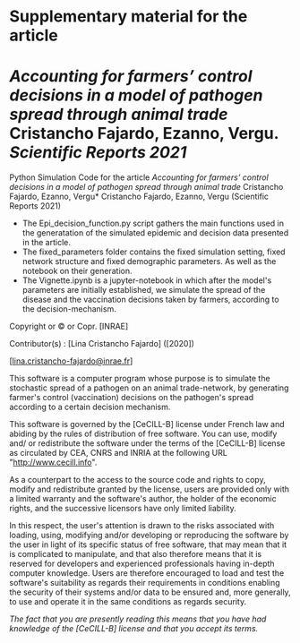 # Supplementary material for the article
# *Accounting for farmers’ control decisions in a model of pathogen spread through animal trade* Cristancho Fajardo, Ezanno, Vergu. *Scientific Reports 2021*
Python Simulation Code  for the article *Accounting for farmers’ control decisions in a model of pathogen spread through animal trade* Cristancho Fajardo, Ezanno, Vergu* Cristancho Fajardo, Ezanno, Vergu (Scientific Reports 2021)

- The Epi_decision_function.py script gathers the main functions used in the generatation of the simulated epidemic and decision data presented in the article.
- The fixed_parameters folder contains the fixed simulation setting, fixed network structure and fixed demographic parameters. As well as the notebook on their generation. 
- The Vignette.ipynb is a jupyter-notebook in which after the model's parameters are initially established, we simulate the spread of the disease and the vaccination decisions taken by farmers, according to the decision-mechanism.

Copyright or © or Copr. [INRAE]

Contributor(s) : [Lina Cristancho Fajardo]  ([2020])

[lina.cristancho-fajardo@inrae.fr]

This software is a computer program whose purpose is to simulate the stochastic spread of a pathogen on an animal trade-network, by generating farmer's control (vaccination) decisions on the pathogen's spread according to a certain decision mechanism. 

This software is governed by the [CeCILL-B] license under French law and
abiding by the rules of distribution of free software.  You can  use, 
modify and/ or redistribute the software under the terms of the [CeCILL-B]
license as circulated by CEA, CNRS and INRIA at the following URL
"http://www.cecill.info". 

As a counterpart to the access to the source code and  rights to copy,
modify and redistribute granted by the license, users are provided only
with a limited warranty  and the software's author,  the holder of the
economic rights,  and the successive licensors  have only  limited
liability. 

In this respect, the user's attention is drawn to the risks associated
with loading,  using,  modifying and/or developing or reproducing the
software by the user in light of its specific status of free software,
that may mean  that it is complicated to manipulate,  and  that  also
therefore means  that it is reserved for developers  and  experienced
professionals having in-depth computer knowledge. Users are therefore
encouraged to load and test the software's suitability as regards their
requirements in conditions enabling the security of their systems and/or 
data to be ensured and,  more generally, to use and operate it in the 
same conditions as regards security. 

*The fact that you are presently reading this means that you have had
knowledge of the [CeCILL-B] license and that you accept its terms.*
